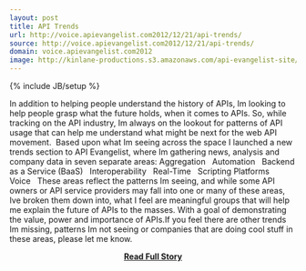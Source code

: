 ```yaml
---
layout: post
title: API Trends
url: http://voice.apievangelist.com2012/12/21/api-trends/
source: http://voice.apievangelist.com2012/12/21/api-trends/
domain: voice.apievangelist.com2012
image: http://kinlane-productions.s3.amazonaws.com/api-evangelist-site/blog/interoperability-trends.png
---
```

{% include JB/setup %}<p>In addition to helping people understand the history of APIs, Im looking to help people grasp what the future holds, when it comes to APIs. So, while tracking on the API industry, Im always on the lookout for patterns of API usage that can help me understand what might be next for the web API movement.  Based upon what Im seeing across the space I launched a new trends section to API Evangelist, where Im gathering news, analysis and company data in seven separate areas: Aggregation   Automation   Backend as a Service (BaaS)   Interoperability   Real-Time   Scripting Platforms   Voice   These areas reflect the patterns Im seeing, and while some API owners or API service providers may fall into one or many of these areas, Ive broken them down into, what I feel are meaningful groups that will help me explain the future of APIs to the masses. With a goal of demonstrating the value, power and importance of APIs.If you feel there are other trends Im missing, patterns Im not seeing or companies that are doing cool stuff in these areas, please let me know.</p>
<center><p><a href="http://voice.apievangelist.com2012/12/21/api-trends/" style='padding:25px; font-sze:18px; font-weight: bold;'>Read Full Story</a></p></center>
